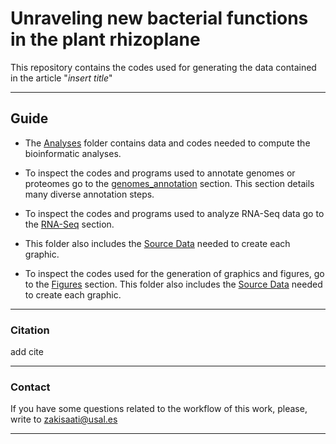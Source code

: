 # Unraveling new bacterial functions in the plant rhizoplane

This repository contains the codes used for generating the data contained in the article "*insert title*" 

<p align="center">


---
## Guide
- The [Analyses](./analyses/) folder contains data and codes needed to compute the bioinformatic analyses.

 - To inspect the codes and programs used to annotate genomes or proteomes go to the [genomes_annotation](./analyses/genomes_annotation.md) section. This section details many diverse annotation steps.
 - To inspect the codes and programs used to analyze RNA-Seq data go to the [RNA-Seq](./analyses/RNA-Seq.md) section.
 - This folder also includes the [Source Data](./analyses/Source_data) needed to create each graphic.

- To inspect the codes used for the generation of graphics and figures, go to the [Figures](./Figures/figures.md) section. This folder also includes the [Source Data](./Figures/Source_data) needed to create each graphic.
 
 ---

### Citation

add cite

---

### Contact

If you have some questions related to the workflow of this work, please, write to zakisaati@usal.es
  
----
